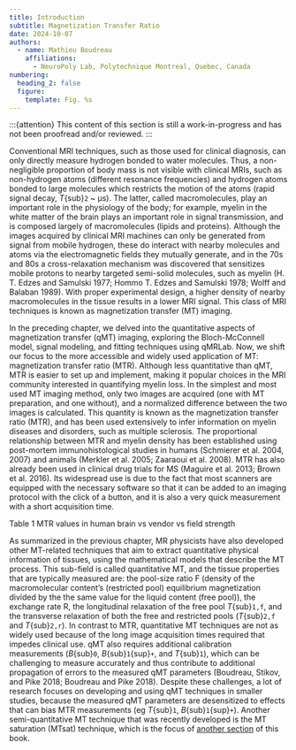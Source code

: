```yaml
---
title: Introduction
subtitle: Magnetization Transfer Ratio
date: 2024-10-07
authors:
  - name: Mathieu Boudreau
    affiliations:
      - NeuroPoly Lab, Polytechnique Montreal, Quebec, Canada
numbering:
  heading_2: false
  figure:
    template: Fig. %s
---
```


:::{attention}
This content of this section is still a work-in-progress and has not been proofread and/or reviewed.
:::


Conventional MRI techniques, such as those used for clinical diagnosis, can only directly measure hydrogen bonded to water molecules. Thus, a non-negligible proportion of body mass is not visible with clinical MRIs, such as non-hydrogen atoms (different resonance frequencies) and hydrogen atoms bonded to large molecules which restricts the motion of the atoms (rapid signal decay, _T_{sub}`2` ~ μs). The latter, called macromolecules, play an important role in the physiology of the body; for example, myelin in the white matter of the brain plays an important role in signal transmission, and is composed largely of macromolecules (lipids and proteins). Although the images acquired by clinical MRI machines can only be generated from signal from mobile hydrogen, these do interact with nearby molecules and atoms via the electromagnetic fields they mutually generate, and in the 70s and 80s a cross-relaxation mechanism was discovered that sensitizes mobile protons to nearby targeted semi-solid molecules, such as myelin (H. T. Edzes and Samulski 1977; Hommo T. Edzes and Samulski 1978; Wolff and Balaban 1989). With proper experimental design, a higher density of nearby macromolecules in the tissue results in a lower MRI signal. This class of MRI techniques is known as magnetization transfer (MT) imaging.

In the preceding chapter, we delved into the quantitative aspects of magnetization transfer (qMT) imaging, exploring the Bloch-McConnell model, signal modeling, and fitting techniques using qMRLab. Now, we shift our focus to the more accessible and widely used application of MT: magnetization transfer ratio (MTR). Although less quantitative than qMT, MTR is easier to set up and implement, making it popular choices in the MRI community interested in quantifying myelin loss.
In the simplest and most used MT imaging method, only two images are acquired (one with MT preparation, and one without), and a normalized difference between the two images is calculated. This quantity is known as the magnetization transfer ratio (MTR), and has been used extensively to infer information on myelin diseases and disorders, such as multiple sclerosis. The proportional relationship between MTR and myelin density has been established using post-mortem immunohistological studies in humans (Schmierer et al. 2004, 2007) and animals (Merkler et al. 2005; Zaaraoui et al. 2008). MTR has also already been used in clinical drug trials for MS (Maguire et al. 2013; Brown et al. 2016). Its widespread use is due to the fact that most scanners are equipped with the necessary software so that it can be added to an imaging protocol with the click of a button, and it is also a very quick measurement with a short acquisition time.

Table 1  MTR values in human brain vs vendor vs field strength

As summarized in the previous chapter, MR physicists have also developed other MT-related techniques that aim to extract quantitative physical information of tissues, using the mathematical models that describe the MT process. This sub-field is called quantitative MT, and the tissue properties that are typically measured are: the pool-size ratio F (density of the macromolecular content’s (restricted pool) equilibrium magnetization divided by the the same value for the liquid content (free pool)), the exchange rate R, the longitudinal relaxation of the free pool _T_{sub}`1,f`, and the transverse relaxation of both the free and restricted pools (_T_{sub}`2,f` and _T_{sub}`2,r`). In contrast to MTR, quantitative MT techniques are not as widely used because of the long image acquisition times required that impedes clinical use. qMT also requires additional calibration measurements (_B_{sub}`0`, _B_{sub}`1`{sup}`+`, and _T_{sub}`1`), which can be challenging to measure accurately and thus contribute to additional propagation of errors to the measured qMT parameters (Boudreau, Stikov, and Pike 2018; Boudreau and Pike 2018). Despite these challenges, a lot of research focuses on developing and using qMT techniques in smaller studies, because the measured qMT parameters are desensitized to effects that can bias MTR measurements (eg _T_{sub}`1`, _B_{sub}`1`{sup}`+`). Another semi-quantitative MT technique that was recently developed is the MT saturation (MTsat) technique, which is the focus of [another section](#mtsatIntro) of this book. 
